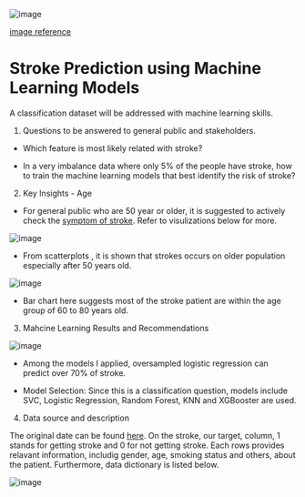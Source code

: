 
![image](https://user-images.githubusercontent.com/126204698/236042392-8184f68f-c2ad-4e97-b984-a6b83ccb56ae.png)

[image reference](https://insights.eisenhowerhealth.org/stroke-awareness-befast/)

# Stroke Prediction using Machine Learning Models
A classification dataset will be addressed with machine learning skills. 

1. Questions to be answered to general public and stakeholders.

- Which feature is most likely related with stroke?

- In a very imbalance data where only 5% of the people have stroke, how to train the machine learning models that best identify the risk of stroke?

2. Key Insights - Age

- For general public who are 50 year or older, it is suggested to actively check the [symptom of stroke](https://www.cdc.gov/stroke/signs_symptoms.htm). Refer to visulizations below for more.
 
![image](https://user-images.githubusercontent.com/126204698/236043513-aadadc10-c72f-4ced-97d2-ccf2c35d0909.png)

- From scatterplots , it is shown that strokes occurs on older population especially after 50 years old.

![image](https://user-images.githubusercontent.com/126204698/236043575-9256e9b2-5427-4b2a-9298-c15c23675915.png)

- Bar chart here suggests most of the stroke patient are within the age group of 60 to 80 years old.


3. Mahcine Learning Results and Recommendations

![image](https://user-images.githubusercontent.com/126204698/236104979-1cf31caf-67ac-4cb4-ab12-4042297f4444.png)


- Among the models I applied, oversampled logistic regression can predict over 70% of stroke. 


- Model Selection: Since this is a classification question, models include SVC, Logistic Regression, Random Forest, KNN and XGBooster are used.


4. Data source and description

The original date can be found [here](https://www.kaggle.com/datasets/fedesoriano/stroke-prediction-dataset).
On the stroke, our target, column, 1 stands for getting stroke and 0 for not getting stroke. Each rows provides relavant information, includig gender, age, smoking status and others, about the patient. Furthermore, data dictionary is listed below.

![image](https://user-images.githubusercontent.com/126204698/236043392-b2cece0a-f62b-4fc3-af8a-a0ce7f47933b.png)
